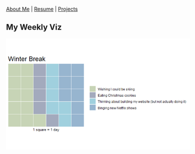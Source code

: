 [About Me](https://amina-brown.github.io/about_me.html) | [Resume](https://amina-brown.github.io/Resume_01_2021.pdf) | [Projects](https://amina-brown.github.io/projects.html)


## My Weekly Viz  
![](onbreak.png)
